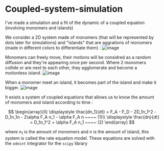 # Coupled-system-simulation
I've made a simulation and a fit of the dynamic of a coupled equation (involving monomers and islands)

We consider a 2D system made of monomers (that will be represented by dots later for simulations) and "islands" that are aggrations of monomers (made in different colors to differentiate them) :
![image](https://github.com/user-attachments/assets/b2284e51-5caf-42cc-8b19-e06a9dbed980)

Monomers can freely move, their motions will be considred as a random diffusion and they're appearing once per second. Where 2 monomers collide or are next to each other, they agglomerate and become a motionless island.
![image](https://github.com/user-attachments/assets/13f73e16-c6e2-4b1d-b576-c3bc7d250dfb)

When a monomer meet an island, it becomes part of the island and make it bigger.
![image](https://github.com/user-attachments/assets/a3996be7-6fa4-47e8-a38c-09da4d5ffa04)

It exists a system of coupled equations that allows us to know the amount of monomers and island according to time :

$$
\begin{array}{ll}
    \displaystyle \frac{dn_1}{dt} = F_A - F_D - 2D_1n_1^2 - D_1n_1n - 2\alpha F_A n_1 - \alpha F_A n ~~~~ (1)\\
    \displaystyle \frac{dn}{dt} = D_1n_1^2 + \alpha F_A n_1 ~~~~ (2)
\end{array}
$$

where $n_1$ is the amount of monomers and $n$ is the amount of island, this system is called the rate equation model. These equations are solved with the $\texttt{odeint}$ integrator for the $\texttt{scipy}$ library





